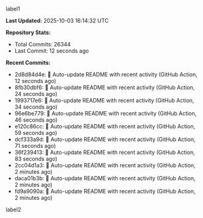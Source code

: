 
label1 
<!-- ACTIVITY_START -->
**Last Updated:** 2025-10-03 16:14:32 UTC

**Repository Stats:**
- Total Commits: 26344
- Last Commit: 12 seconds ago

**Recent Commits:**
- 2d8d84d4e: 🤖 Auto-update README with recent activity (GitHub Action, 12 seconds ago)
- 8fb30dbf6: 🤖 Auto-update README with recent activity (GitHub Action, 24 seconds ago)
- 1993717e6: 🤖 Auto-update README with recent activity (GitHub Action, 34 seconds ago)
- 96e6be779: 🤖 Auto-update README with recent activity (GitHub Action, 46 seconds ago)
- e120c86cc: 🤖 Auto-update README with recent activity (GitHub Action, 59 seconds ago)
- dcf333a9d: 🤖 Auto-update README with recent activity (GitHub Action, 71 seconds ago)
- 36f239413: 🤖 Auto-update README with recent activity (GitHub Action, 83 seconds ago)
- 2cc04d1a3: 🤖 Auto-update README with recent activity (GitHub Action, 2 minutes ago)
- daca01b3b: 🤖 Auto-update README with recent activity (GitHub Action, 2 minutes ago)
- fd9a9090a: 🤖 Auto-update README with recent activity (GitHub Action, 2 minutes ago)
<!-- ACTIVITY_END -->

label2
